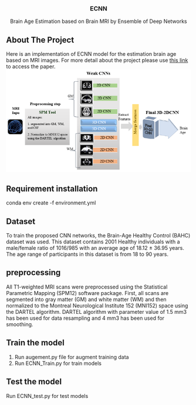 <div id="top"></div>

<br />
<div align="center">

<h3 align="center">ECNN</h3>

  <p align="center">
    Brain Age Estimation based on Brain MRI by Ensemble of Deep Networks
  </p>
</div>


<!-- ABOUT THE PROJECT -->
## About The Project

Here is an implementation of ECNN model for the estimation brain age  based on MRI images. 
For more detail about the project please use [this link](https://ieeexplore.ieee.org/document/9377399) to access the paper.
![Piplines](./image/ECNN.png?raw=true "Title")

## Requirement installation

conda env create -f environment.yml

## Dataset
To train the proposed CNN networks, the Brain-Age Healthy Control (BAHC) dataset was used. This dataset contains 2001 Healthy individuals with a male/female ratio of 1016/985 with an average age of 18.12 ± 36.95 years. The age range of participants in this dataset is from 18 to 90 years. 

## preprocessing 
All T1-weighted MRI scans were preprocessed using the Statistical Parametric Mapping (SPM12) software package. First, all scans are segmented into gray matter (GM) and white matter (WM) and then normalized to the Montreal Neurological Institute 152 (MNI152) space using the DARTEL algorithm. DARTEL algorithm with parameter value of 1.5 mm3 has been used for data resampling and 4 mm3 has been used for smoothing.

## Train the model

1. Run augement.py file for augment training data
2. Run ECNN_Train.py for train models

## Test the model

 Run ECNN_test.py for test models





